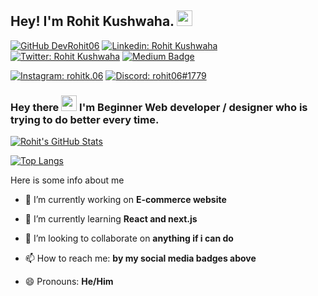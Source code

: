 
##  Hey! I'm Rohit Kushwaha. <img src="https://media.giphy.com/media/hvRJCLFzcasrR4ia7z/giphy.gif" width="25px">

[![GitHub DevRohit06](https://img.shields.io/github/followers/DevRohit06?label=follow&style=social)](https://github.com/DevRohit06)  [![Linkedin: Rohit Kushwaha ](https://img.shields.io/badge/-Rohit%20Kushwaha-blue?style=flat-square&logo=Linkedin&logoColor=white&link=https://www.linkedin.com/in/verma-khushboo/)](https://www.linkedin.com/in/rohit-kushwaha-339978209) [![Twitter: Rohit Kushwaha](https://img.shields.io/twitter/follow/rohitk_06?style=social)](https://twitter.com/rohitk_06) [![Medium Badge](https://img.shields.io/badge/-@Rohit%20Kushwaha-black?style=flat-square&labelColor=000000&logo=Medium&link=https://medium.com/@rohitk06)](https://medium.com/@rohitk06)

[![Instagram: rohitk.06](https://img.shields.io/badge/Instagram-E4405F?style=for-the-badge&logo=instagram&logoColor=white)](https://www.instagram.com/rohitk.06/) [![Discord: rohit06#1779](https://img.shields.io/badge/Discord-5865F2?style=for-the-badge&logo=discord&logoColor=white)
](discordapp.com/users/743173584935190620)




### Hey there <img src="https://media.giphy.com/media/hvRJCLFzcasrR4ia7z/giphy.gif" width="25px"> I'm Beginner Web developer / designer who is trying to do better every time.

[![Rohit's GitHub Stats](https://github-readme-stats.vercel.app/api?username=DevRohit06&hide=issues&count_private=true&show_icons=true&theme=calm)](https://github.com/DevRohit06/github-readme-stats)

[![Top Langs](https://github-readme-stats.vercel.app/api/top-langs/?username=DevRohit06&layout=compact&theme=calm)](https://github.com/DevRohit06/github-readme-stats)

Here is some info about me 

- 🔭 I’m currently working on <b>E-commerce website</b>

- 🌱 I’m currently learning <b>React and next.js</b>

- 👯 I’m looking to collaborate on <b>anything if i can do </b>

- 📫 How to reach me: <b>by my social media badges above </b>

- 😄 Pronouns: <b>He/Him</b>

